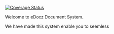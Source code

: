 [![Coverage Status](https://coveralls.io/repos/github/Ewanjiru/document-management-system/badge.svg?branch=develop)](https://coveralls.io/github/Ewanjiru/document-management-system?branch=develop)

Welcome to eDocz Document System.

We have made this system enable you to seemless